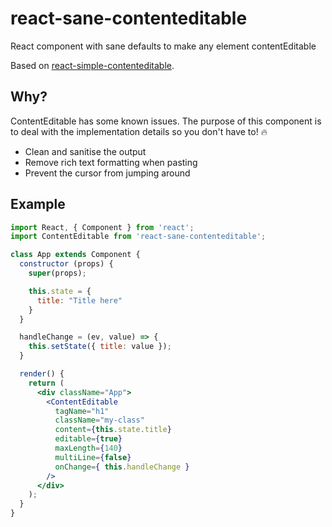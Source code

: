 # react-sane-contenteditable
React component with sane defaults to make any element contentEditable

Based on [react-simple-contenteditable](https://github.com/raphasilvac/react-simple-contenteditable).

## Why?
ContentEditable has some known issues. The purpose of this component is to deal with the implementation details so you don't have to! 🔥

* Clean and sanitise the output
* Remove rich text formatting when pasting
* Prevent the cursor from jumping around

## Example
```jsx
import React, { Component } from 'react';
import ContentEditable from 'react-sane-contenteditable';

class App extends Component {
  constructor (props) {
    super(props);

    this.state = {
      title: "Title here"
    }
  }

  handleChange = (ev, value) => {
    this.setState({ title: value });
  }

  render() {
    return (
      <div className="App">
        <ContentEditable
          tagName="h1"
          className="my-class"
          content={this.state.title}
          editable={true}
          maxLength={140}
          multiLine={false}
          onChange={ this.handleChange }
        />
      </div>
    );
  }
}

```

